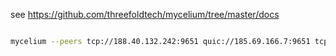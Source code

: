 see  https://github.com/threefoldtech/mycelium/tree/master/docs


```bash

mycelium --peers tcp://188.40.132.242:9651 quic://185.69.166.7:9651 tcp://65.21.231.58:9651 --tun-name utun9
```